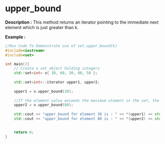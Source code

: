 # upper_bound

**Description :**
    This method returns an iterator pointing to the immediate next element which is just greater than k.

**Example :**
```cpp
//Run Code To Demonstrate use of set.upper_bound(k)
#include<iostream>
#include<set>

int main(){
    // Create a set object holding integers
    std::set<int> v{ 10, 60, 30, 40, 50 }; 
  
    std::set<int>::iterator upper1, upper2; 
  
    upper1 = v.upper_bound(30); 
    
    //If the element value exceeds the maximum element in the set, the iterator returned points to next of last element in the set container
    upper2 = v.upper_bound(80); 
  
    std::cout << "upper_bound for element 30 is : " << *(upper1) << std::endl; 
    std::cout << "upper_bound for element 80 is : " << *(upper2) << std::endl; 
  

    return 0;
}

```